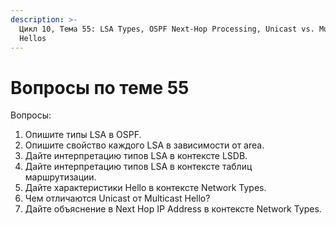 ```yaml
---
description: >-
  Цикл 10, Тема 55: LSA Types, OSPF Next-Hop Processing, Unicast vs. Multicast
  Hellos
---
```


# Вопросы по теме 55

Вопросы:

1. Опишите типы LSA в OSPF.
2. Опишите свойство каждого LSA в зависимости от area.
3. Дайте интерпретацию типов LSA в контексте LSDB.
4. Дайте интерпретацию типов LSA в контексте таблиц маршрутизации.
5. Дайте характеристики Hello в контексте Network Types.
6. Чем отличаются Unicast от Multicast Hello?
7. Дайте объяснение в Next Hop IP Address в контексте Network Types.

